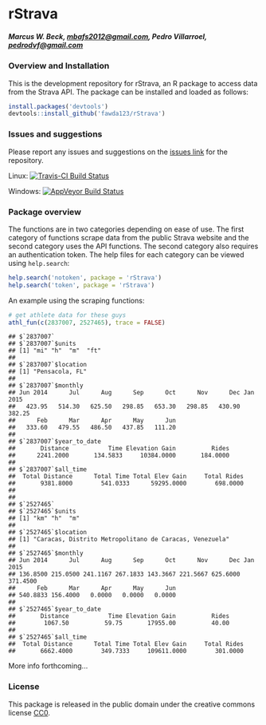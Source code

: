 
# rStrava

##### *Marcus W. Beck, mbafs2012@gmail.com, Pedro Villarroel, pedrodvf@gmail.com*

### Overview and Installation

This is the development repository for rStrava, an R package to access data from the Strava API.  The package can be installed and loaded as follows:


```r
install.packages('devtools')
devtools::install_github('fawda123/rStrava')
```

### Issues and suggestions

Please report any issues and suggestions on the [issues link](https://github.com/fawda123/rStrava/issues) for the repository.

Linux: [![Travis-CI Build Status](https://travis-ci.org/fawda123/rStrava.svg?branch=master)](https://travis-ci.org/fawda123/rStrava)

Windows: [![AppVeyor Build Status](https://ci.appveyor.com/api/projects/status/github/fawda123/rStrava?branch=master)](https://ci.appveyor.com/project/fawda123/rStrava)

### Package overview

The functions are in two categories depending on ease of use.  The first category of functions scrape data from the public Strava website and the second category uses the API functions.  The second category also requires an authentication token.  The help files for each category can be viewed using ```help.search```:


```r
help.search('notoken', package = 'rStrava')
help.search('token', package = 'rStrava')
```


An example using the scraping functions:


```r
# get athlete data for these guys
athl_fun(c(2837007, 2527465), trace = FALSE)
```

```
## $`2837007`
## $`2837007`$units
## [1] "mi" "h"  "m"  "ft"
## 
## $`2837007`$location
## [1] "Pensacola, FL"
## 
## $`2837007`$monthly
## Jun 2014      Jul      Aug      Sep      Oct      Nov      Dec Jan 2015 
##   423.95   514.30   625.50   298.85   653.30   298.85   430.90   382.25 
##      Feb      Mar      Apr      May      Jun 
##   333.60   479.55   486.50   437.85   111.20 
## 
## $`2837007`$year_to_date
##       Distance           Time Elevation Gain          Rides 
##      2241.2000       134.5833     10384.0000       184.0000 
## 
## $`2837007`$all_time
##  Total Distance      Total Time Total Elev Gain     Total Rides 
##       9381.8000        541.0333      59295.0000        698.0000 
## 
## 
## $`2527465`
## $`2527465`$units
## [1] "km" "h"  "m" 
## 
## $`2527465`$location
## [1] "Caracas, Distrito Metropolitano de Caracas, Venezuela"
## 
## $`2527465`$monthly
## Jun 2014      Jul      Aug      Sep      Oct      Nov      Dec Jan 2015 
## 136.8500 215.0500 241.1167 267.1833 143.3667 221.5667 625.6000 371.4500 
##      Feb      Mar      Apr      May      Jun 
## 540.8833 156.4000   0.0000   0.0000   0.0000 
## 
## $`2527465`$year_to_date
##       Distance           Time Elevation Gain          Rides 
##        1067.50          59.75       17955.00          40.00 
## 
## $`2527465`$all_time
##  Total Distance      Total Time Total Elev Gain     Total Rides 
##       6662.4000        349.7333     109611.0000        301.0000
```

More info forthcoming...

### License

This package is released in the public domain under the creative commons license [CC0](https://tldrlegal.com/license/creative-commons-cc0-1.0-universal). 
